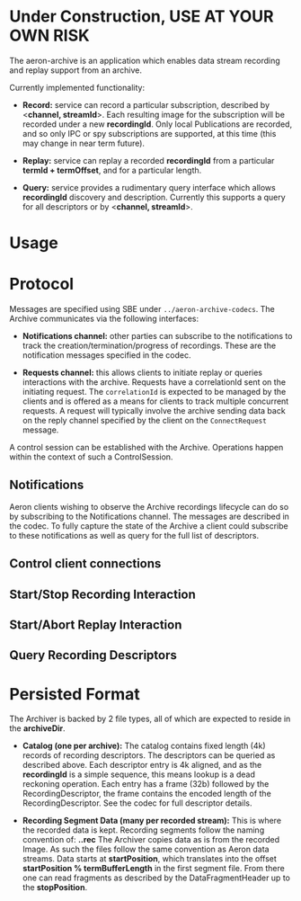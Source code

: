 Under Construction, USE AT YOUR OWN RISK
===

The aeron-archive is an application which enables data stream recording
and replay support from an archive. 

Currently implemented functionality:
- **Record:** service can record a particular subscription, described
by <__channel, streamId__>. Each resulting image for the subscription
will be recorded under a new __recordingId__. Only local Publications
are recorded, and so only IPC or spy subscriptions are supported, at
this time (this may change in near term future).

- **Replay:** service can replay a recorded __recordingId__ from
a particular __termId + termOffset__, and for a particular length.

- **Query:** service provides a rudimentary query interface which
allows __recordingId__ discovery and description. Currently this
supports a query for all descriptors or by <__channel, streamId__>.

Usage
=====

Protocol
=====
Messages are specified using SBE under `../aeron-archive-codecs`. The
Archive communicates via the following interfaces:
 - **Notifications channel:** other parties can subscribe to the notifications
 to track the creation/termination/progress of recordings. These are the
 notification messages specified in the codec.
 
 - **Requests channel:** this allows clients to initiate replay or queries
 interactions with the archive. Requests have a correlationId sent
 on the initiating request. The `correlationId` is expected to be managed by
 the clients and is offered as a means for clients to track multiple
 concurrent requests. A request will typically involve the
 archive sending data back on the reply channel specified by the client 
 on the `ConnectRequest` message.

A control session can be established with the Archive. Operations happen within
the context of such a ControlSession.

Notifications
----
Aeron clients wishing to observe the Archive recordings lifecycle can do so by
subscribing to the Notifications channel. The messages are described in the codec.
To fully capture the state of the Archive a client could subscribe to these
notifications as well as query for the full list of descriptors.

Control client connections
----

Start/Stop Recording Interaction
----

Start/Abort Replay Interaction
----

Query Recording Descriptors
----

Persisted Format
=====
The Archiver is backed by 2 file types, all of which are expected to reside in the __archiveDir__.

 -  **Catalog (one per archive):** The catalog contains fixed length (4k) records of recording
 descriptors. The descriptors can be queried as described above. Each descriptor entry is 4k aligned,
 and as the __recordingId__ is a simple sequence, this means lookup is a dead reckoning operation.
 Each entry has a frame (32b) followed by the RecordingDescriptor, the frame contains the encoded
 length of the RecordingDescriptor.
 See the codec for full descriptor details.
 
 - **Recording Segment Data (many per recorded stream):** This is where the recorded data is kept.
 Recording segments follow the naming convention of: __<recordingId>.<segmentIndex>.rec__
 The Archiver copies data as is from the recorded Image. As such the files follow the same convention
 as Aeron data streams. Data starts at __startPosition__, which translates into the offset
 __startPosition % termBufferLength__ in the first segment file. From there one can read fragments
 as described by the DataFragmentHeader up to the __stopPosition__. 
 
 
 